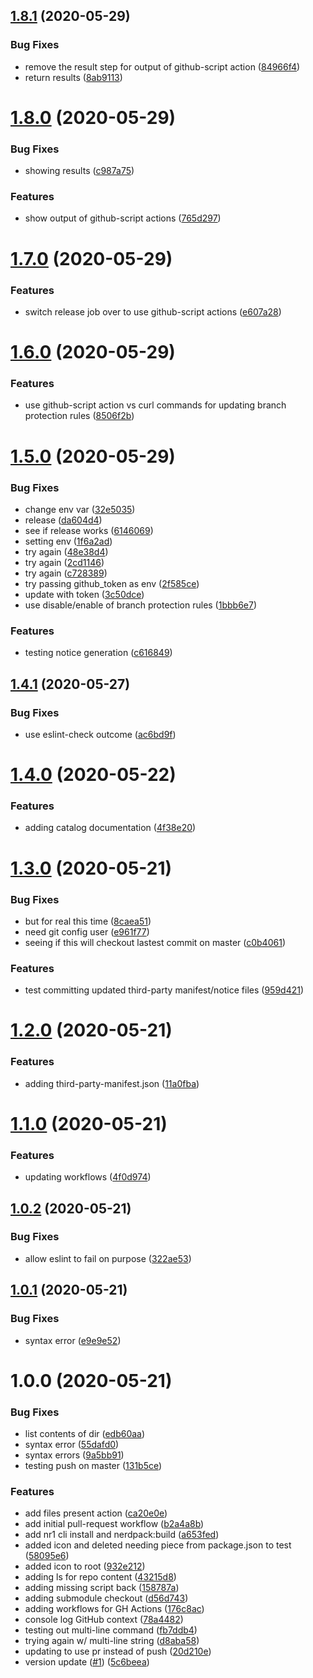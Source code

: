 ## [1.8.1](https://github.com/jbeveland27/prototype-nr1-actions/compare/v1.8.0...v1.8.1) (2020-05-29)


### Bug Fixes

* remove the result step for output of github-script action ([84966f4](https://github.com/jbeveland27/prototype-nr1-actions/commit/84966f4ff6f46a9a49a6809cddc06abb6daed72b))
* return results ([8ab9113](https://github.com/jbeveland27/prototype-nr1-actions/commit/8ab91132106e83a7389636f6de723e0654e046c7))

# [1.8.0](https://github.com/jbeveland27/prototype-nr1-actions/compare/v1.7.0...v1.8.0) (2020-05-29)


### Bug Fixes

* showing results ([c987a75](https://github.com/jbeveland27/prototype-nr1-actions/commit/c987a751768a9b569a9af78c90b2469e352e4d49))


### Features

* show output of github-script actions ([765d297](https://github.com/jbeveland27/prototype-nr1-actions/commit/765d29779e4dd141ae5713d55403e62a2b611e3f))

# [1.7.0](https://github.com/jbeveland27/prototype-nr1-actions/compare/v1.6.0...v1.7.0) (2020-05-29)


### Features

* switch release job over to use github-script actions ([e607a28](https://github.com/jbeveland27/prototype-nr1-actions/commit/e607a28ed941b3c1060d31a34377e082ee4a9aae))

# [1.6.0](https://github.com/jbeveland27/prototype-nr1-actions/compare/v1.5.0...v1.6.0) (2020-05-29)


### Features

* use github-script action vs curl commands for updating branch protection rules ([8506f2b](https://github.com/jbeveland27/prototype-nr1-actions/commit/8506f2b56b710a133bfbaef0766c89b45e3d3f46))

# [1.5.0](https://github.com/jbeveland27/prototype-nr1-actions/compare/v1.4.1...v1.5.0) (2020-05-29)


### Bug Fixes

* change env var ([32e5035](https://github.com/jbeveland27/prototype-nr1-actions/commit/32e503575a91a003640830363a257930abaa1e25))
* release ([da604d4](https://github.com/jbeveland27/prototype-nr1-actions/commit/da604d4822963e3a2df22922c84565df17cfd5c0))
* see if release works ([6146069](https://github.com/jbeveland27/prototype-nr1-actions/commit/6146069d2da5ea98ccf6232d02744fe17e98c9eb))
* setting env ([1f6a2ad](https://github.com/jbeveland27/prototype-nr1-actions/commit/1f6a2ad78c6e6110837a7040bbbfa08d165b1695))
* try again ([48e38d4](https://github.com/jbeveland27/prototype-nr1-actions/commit/48e38d49314b631f3def0ad7f067fed6a43c566e))
* try again ([2cd1146](https://github.com/jbeveland27/prototype-nr1-actions/commit/2cd11461c49de7d31c6fe2eb36c393145f00e82f))
* try again ([c728389](https://github.com/jbeveland27/prototype-nr1-actions/commit/c7283898f7a90790369d89621091e96458ec34b9))
* try passing github_token as env ([2f585ce](https://github.com/jbeveland27/prototype-nr1-actions/commit/2f585cefdf65d92a6110b0160c41d241d7a0d960))
* update with token ([3c50dce](https://github.com/jbeveland27/prototype-nr1-actions/commit/3c50dce499ec7ae37e2efbfc605454f80a6227be))
* use disable/enable of branch protection rules ([1bbb6e7](https://github.com/jbeveland27/prototype-nr1-actions/commit/1bbb6e7facf7b62c9a8d5ad0479b55cd9aed6eeb))


### Features

* testing notice generation ([c616849](https://github.com/jbeveland27/prototype-nr1-actions/commit/c6168499c663a9b5e20a8a378267e97a80949b08))

## [1.4.1](https://github.com/jbeveland27/prototype-nr1-actions/compare/v1.4.0...v1.4.1) (2020-05-27)


### Bug Fixes

* use eslint-check outcome ([ac6bd9f](https://github.com/jbeveland27/prototype-nr1-actions/commit/ac6bd9f01146c3a650376eec805a739163d05569))

# [1.4.0](https://github.com/jbeveland27/prototype-nr1-actions/compare/v1.3.0...v1.4.0) (2020-05-22)


### Features

* adding catalog documentation ([4f38e20](https://github.com/jbeveland27/prototype-nr1-actions/commit/4f38e207ebb87d52d8d7ca658ea7fed2ee4752e6))

# [1.3.0](https://github.com/jbeveland27/prototype-nr1-actions/compare/v1.2.0...v1.3.0) (2020-05-21)


### Bug Fixes

* but for real this time ([8caea51](https://github.com/jbeveland27/prototype-nr1-actions/commit/8caea51e3ed5e505878bd9925995ce5f27d91299))
* need git config user ([e961f77](https://github.com/jbeveland27/prototype-nr1-actions/commit/e961f77bc3f3f38019a25dd2604ee6345bf1dec9))
* seeing if this will checkout lastest commit on master ([c0b4061](https://github.com/jbeveland27/prototype-nr1-actions/commit/c0b406190a6beb00859d20c922bb07b1502b04d0))


### Features

* test committing updated third-party manifest/notice files ([959d421](https://github.com/jbeveland27/prototype-nr1-actions/commit/959d421ae5c30cfabcbe2c21ffc25275b1827986))

# [1.2.0](https://github.com/jbeveland27/prototype-nr1-actions/compare/v1.1.0...v1.2.0) (2020-05-21)


### Features

* adding third-party-manifest.json ([11a0fba](https://github.com/jbeveland27/prototype-nr1-actions/commit/11a0fbaca75e1bb9286f475d3c7d5f238c4acd00))

# [1.1.0](https://github.com/jbeveland27/prototype-nr1-actions/compare/v1.0.2...v1.1.0) (2020-05-21)


### Features

* updating workflows ([4f0d974](https://github.com/jbeveland27/prototype-nr1-actions/commit/4f0d974bd191c64b00c8ac6b5f04c84648006073))

## [1.0.2](https://github.com/jbeveland27/prototype-nr1-actions/compare/v1.0.1...v1.0.2) (2020-05-21)


### Bug Fixes

* allow eslint to fail on purpose ([322ae53](https://github.com/jbeveland27/prototype-nr1-actions/commit/322ae537399723f9b16f4b773746c602481da17b))

## [1.0.1](https://github.com/jbeveland27/prototype-nr1-actions/compare/v1.0.0...v1.0.1) (2020-05-21)


### Bug Fixes

* syntax error ([e9e9e52](https://github.com/jbeveland27/prototype-nr1-actions/commit/e9e9e521c8a3c454d85f85963b1df9047cf3cb69))

# 1.0.0 (2020-05-21)


### Bug Fixes

* list contents of dir ([edb60aa](https://github.com/jbeveland27/prototype-nr1-actions/commit/edb60aaea279c25e1a5c292c3819fc71dcef2ac7))
* syntax error ([55dafd0](https://github.com/jbeveland27/prototype-nr1-actions/commit/55dafd04b271e412ae9f94618351fbbb3e7dece3))
* syntax errors ([9a5bb91](https://github.com/jbeveland27/prototype-nr1-actions/commit/9a5bb91cbe88a12374289dd1256de140358d769f))
* testing push on master ([131b5ce](https://github.com/jbeveland27/prototype-nr1-actions/commit/131b5ce215c1af943e1d6153e50ac9732f8769bd))


### Features

* add files present action ([ca20e0e](https://github.com/jbeveland27/prototype-nr1-actions/commit/ca20e0e1ceec43ea2107aa17e177166c329e6a6d))
* add initial pull-request workflow ([b2a4a8b](https://github.com/jbeveland27/prototype-nr1-actions/commit/b2a4a8b256d1cb6b71891db2363c0691ab36e87d))
* add nr1 cli install and nerdpack:build ([a653fed](https://github.com/jbeveland27/prototype-nr1-actions/commit/a653fed41686e8ef57150c108c040db0ca33397e))
* added icon and deleted needing piece from package.json to test ([58095e6](https://github.com/jbeveland27/prototype-nr1-actions/commit/58095e603e61d3ee7e9cd66c5eaaeee813f18fde))
* added icon to root ([932e212](https://github.com/jbeveland27/prototype-nr1-actions/commit/932e2128b78f6297a210d13555402a7039d275c3))
* adding ls for repo content ([43215d8](https://github.com/jbeveland27/prototype-nr1-actions/commit/43215d83cf599224bf4ccb5d3e87ea5d3ba25ee8))
* adding missing script back ([158787a](https://github.com/jbeveland27/prototype-nr1-actions/commit/158787aaf8f89c4c6dbd6789bd6848cf5be9aa68))
* adding submodule checkout ([d56d743](https://github.com/jbeveland27/prototype-nr1-actions/commit/d56d7439342e9badb2395244eda988eaa324cb65))
* adding workflows for GH Actions ([176c8ac](https://github.com/jbeveland27/prototype-nr1-actions/commit/176c8ac4bb863a0241fa186b050b411bae5929b6))
* console log GitHub context ([78a4482](https://github.com/jbeveland27/prototype-nr1-actions/commit/78a44826199741caedbccb856e9baa0e47376ee9))
* testing out multi-line command ([fb7ddb4](https://github.com/jbeveland27/prototype-nr1-actions/commit/fb7ddb4c5e4cc760665820642b404a2511092aef))
* trying again w/ multi-line string ([d8aba58](https://github.com/jbeveland27/prototype-nr1-actions/commit/d8aba58021685f8f241cb53e4cd0dc3c74b12715))
* updating to use pr instead of push ([20d210e](https://github.com/jbeveland27/prototype-nr1-actions/commit/20d210e57ad769681d6c178ed448420d6b1075a3))
* version update ([#1](https://github.com/jbeveland27/prototype-nr1-actions/issues/1)) ([5c6beea](https://github.com/jbeveland27/prototype-nr1-actions/commit/5c6beea35fdb8a3ffebece6afc0f093ae19fcde2))

